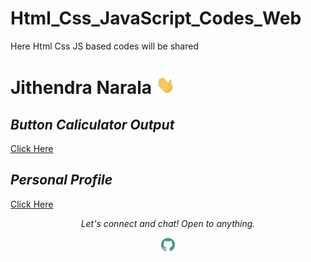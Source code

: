 # Html_Css_JavaScript_Codes_Web
Here Html Css JS based codes will be shared
# Jithendra Narala <img src="https://github.com/NaralaJithendra/Html_Css_JavaScript_Codes_Web/blob/main/Button%20Caliculator/Hi.gif" width="30px">
<p align="center">
  <h2><i><b>Button Caliculator Output</i></b></h2>
  <a href="https://github.com/NaralaJithendra/Html_Css_JavaScript_Codes_Web/tree/main/Button%20Caliculator">
    <!--<img src="https://github.com/NaralaJithendra/Html_Css_JavaScript_Codes_Web/blob/main/Button%20Caliculator/Output.png" alt="Output" target="_blank" style="vertical-align:top margin:6px 4px" height="auto" width="auto">-->Click Here
  </a>
</p>
<p align="center">
  <h2><i><b>Personal Profile</i></b></h2>
  <a href="https://github.com/NaralaJithendra/Html_Css_JavaScript_Codes_Web/tree/main/Personal%20Profile">
    <!--<img src="https://github.com/NaralaJithendra/Html_Css_JavaScript_Codes_Web/blob/main/Personal%20Profile/output.png" alt="Output" target="_blank" style="vertical-align:top margin:6px 4px" height="auto" width="auto">-->Click Here
  </a>
</p>
<p align="center">
  <i>Let's connect and chat! Open to anything.</i>
  <p align="center">
    <a href="https://github.com/NaralaJithendra"><img alt=" GitHub" width="22px" src="https://github.com/NaralaJithendra/Html_Css_JavaScript_Codes_Web/blob/main/Button%20Caliculator/github.svg" /></a>
    </p>
</p>

